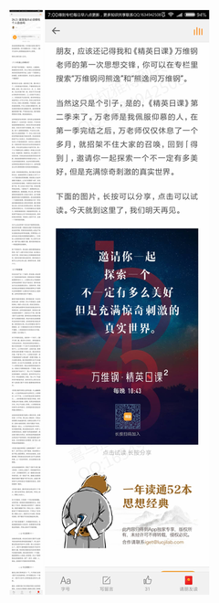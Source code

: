 ![](../../images/2017年09月/XY0919富国强兵必须牺牲个人自由吗.jpg)
![](../../images/2017年09月/XY0919富国强兵必须牺牲个人自由吗2.jpg)
